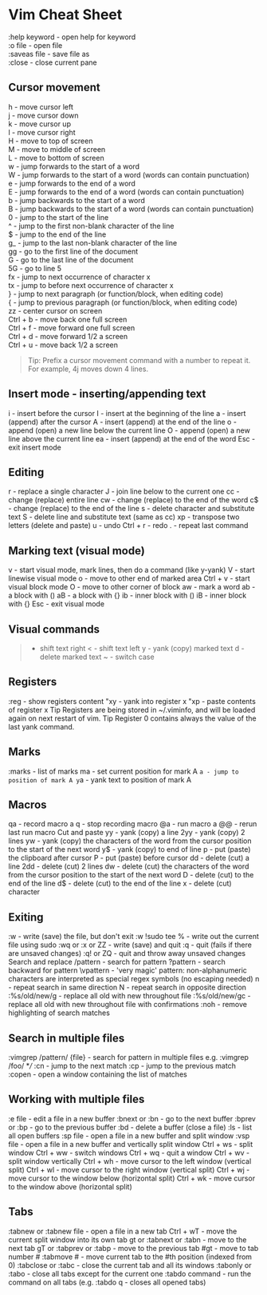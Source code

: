 # Vim Cheat Sheet

:help keyword - open help for keyword <br>
:o file - open file <br>
:saveas file - save file as <br>
:close - close current pane <br>

## Cursor movement
h - move cursor left <br>
j - move cursor down<br>
k - move cursor up<br>
l - move cursor right<br>
H - move to top of screen<br>
M - move to middle of screen<br>
L - move to bottom of screen<br>
w - jump forwards to the start of a word<br>
W - jump forwards to the start of a word (words can contain punctuation)<br>
e - jump forwards to the end of a word<br>
E - jump forwards to the end of a word (words can contain punctuation)<br>
b - jump backwards to the start of a word<br>
B - jump backwards to the start of a word (words can contain punctuation)<br>
0 - jump to the start of the line<br>
^ - jump to the first non-blank character of the line <br>
$ - jump to the end of the line<br>
g_ - jump to the last non-blank character of the line<br>
gg - go to the first line of the document<br>
G - go to the last line of the document<br>
5G - go to line 5<br>
fx - jump to next occurrence of character x<br>
tx - jump to before next occurrence of character x<br>
} - jump to next paragraph (or function/block, when editing code)<br>
{ - jump to previous paragraph (or function/block, when editing code)<br>
zz - center cursor on screen<br>
Ctrl + b - move back one full screen<br>
Ctrl + f - move forward one full screen<br>
Ctrl + d - move forward 1/2 a screen<br>
Ctrl + u - move back 1/2 a screen<br>
> Tip: Prefix a cursor movement command with a number to repeat it. For example, 4j moves down 4 lines.<br>

## Insert mode - inserting/appending text
i - insert before the cursor
I - insert at the beginning of the line
a - insert (append) after the cursor
A - insert (append) at the end of the line
o - append (open) a new line below the current line
O - append (open) a new line above the current line
ea - insert (append) at the end of the word
Esc - exit insert mode

## Editing
r - replace a single character
J - join line below to the current one
cc - change (replace) entire line
cw - change (replace) to the end of the word
c$ - change (replace) to the end of the line
s - delete character and substitute text
S - delete line and substitute text (same as cc)
xp - transpose two letters (delete and paste)
u - undo
Ctrl + r - redo
. - repeat last command

## Marking text (visual mode)
v - start visual mode, mark lines, then do a command (like y-yank)
V - start linewise visual mode
o - move to other end of marked area
Ctrl + v - start visual block mode
O - move to other corner of block
aw - mark a word
ab - a block with ()
aB - a block with {}
ib - inner block with ()
iB - inner block with {}
Esc - exit visual mode

## Visual commands
> - shift text right
< - shift text left
y - yank (copy) marked text
d - delete marked text
~ - switch case

## Registers
:reg - show registers content
"xy - yank into register x
"xp - paste contents of register x
Tip Registers are being stored in ~/.viminfo, and will be loaded again on next restart of vim.
Tip Register 0 contains always the value of the last yank command.

## Marks
:marks - list of marks
ma - set current position for mark A
`a - jump to position of mark A
y`a - yank text to position of mark A

## Macros
qa - record macro a
q - stop recording macro
@a - run macro a
@@ - rerun last run macro
Cut and paste
yy - yank (copy) a line
2yy - yank (copy) 2 lines
yw - yank (copy) the characters of the word from the cursor position to the start of the next word
y$ - yank (copy) to end of line
p - put (paste) the clipboard after cursor
P - put (paste) before cursor
dd - delete (cut) a line
2dd - delete (cut) 2 lines
dw - delete (cut) the characters of the word from the cursor position to the start of the next word
D - delete (cut) to the end of the line
d$ - delete (cut) to the end of the line
x - delete (cut) character

## Exiting
:w - write (save) the file, but don't exit
:w !sudo tee % - write out the current file using sudo
:wq or :x or ZZ - write (save) and quit
:q - quit (fails if there are unsaved changes)
:q! or ZQ - quit and throw away unsaved changes
Search and replace
/pattern - search for pattern
?pattern - search backward for pattern
\vpattern - 'very magic' pattern: non-alphanumeric characters are interpreted as special regex symbols (no escaping needed)
n - repeat search in same direction
N - repeat search in opposite direction
:%s/old/new/g - replace all old with new throughout file
:%s/old/new/gc - replace all old with new throughout file with confirmations
:noh - remove highlighting of search matches


## Search in multiple files
:vimgrep /pattern/ {file} - search for pattern in multiple files
e.g. :vimgrep /foo/ **/*
:cn - jump to the next match
:cp - jump to the previous match
:copen - open a window containing the list of matches

## Working with multiple files
:e file - edit a file in a new buffer
:bnext or :bn - go to the next buffer
:bprev or :bp - go to the previous buffer
:bd - delete a buffer (close a file)
:ls - list all open buffers
:sp file - open a file in a new buffer and split window
:vsp file - open a file in a new buffer and vertically split window
Ctrl + ws - split window
Ctrl + ww - switch windows
Ctrl + wq - quit a window
Ctrl + wv - split window vertically
Ctrl + wh - move cursor to the left window (vertical split)
Ctrl + wl - move cursor to the right window (vertical split)
Ctrl + wj - move cursor to the window below (horizontal split)
Ctrl + wk - move cursor to the window above (horizontal split)

## Tabs
:tabnew or :tabnew file - open a file in a new tab
Ctrl + wT - move the current split window into its own tab
gt or :tabnext or :tabn - move to the next tab
gT or :tabprev or :tabp - move to the previous tab
#gt - move to tab number #
:tabmove # - move current tab to the #th position (indexed from 0)
:tabclose or :tabc - close the current tab and all its windows
:tabonly or :tabo - close all tabs except for the current one
:tabdo command - run the command on all tabs (e.g. :tabdo q - closes all opened tabs)
